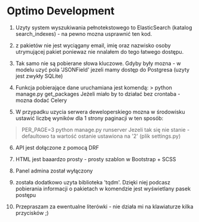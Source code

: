 # Optimo Development

1. Uzyty system wyszukiwania pełnotekstowego to ElasticSearch (katalog search_indexes) - na pewno mozna usprawnić ten kod.

2. z pakietów nie jest wyciągany email, imię oraz nazwisko osoby utrymującej pakiet poniewaz nie nnalałem do tego łatwego dostępu.

3. Tak samo nie są pobierane słowa kluczowe. Gdyby były mozna - w modelu uzyć pola 'JSONField' jezeli mamy dostęp do Postgresa (uzyty jest zwykły SQLite)

4. Funkcja pobierające dane uruchamiana jest komendą: > python manage.py get_packages Jeżeli miało by to działać bez crontaba - mozna dodać Celery

5. W przypadku uzycia serwera deweloperskiego mozna w środowisku ustawić liczbę wyników dla 1 strony paginacji w ten sposób: 
> PER_PAGE=3 python manage.py runserver
Jezeli tak się nie stanie - defaultowo ta wartość ostanie ustawiona na '2' (plik settings.py)

6. API jest dołączone z pomocą DRF

7. HTML jest baaardzo prosty - prosty szablon w Bootstrap + SCSS

8. Panel admina został wyłączony

9. została dodatkowo uzyta biblioteka 'tqdm'. Dzięki niej podcasz pobierania informacji o pakietach w komendzie jest wyświetlany pasek postępu

10. Przepraszam za ewentualne literówki - nie działa mi na klawiaturze kilka przycisków ;)
